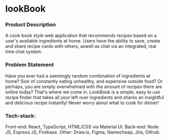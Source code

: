 # lookBook

### Product Description
A cook-book style web application that recommends recipes based on a user's available ingredients at home. Users have the ability to save, create and share recipe cards with others, aswell as chat via an integrated, real time chat system. 

### Problem Statement 
Have you ever had a seemingly random combination of ingredients at home? Sick of constantly eating unhealthy, and expensive outside food? Or perhaps, you are simply overwhelmed with the amount of recipes there are online today? That's where we come in. LookBook is a simple, easy to use recipe finder that takes all your left over ingredients and shares an insightful and delicious recipe instantly! Never worry about what to cook for dinner! 

### Tech-stack: 
Front-end: React, TypeScript, HTML/CSS via Material UI. 
Back-end: Node JS, Express JS, Firebase.
Other: Draw.io, Figma, Namecheap, Jira, Github.

